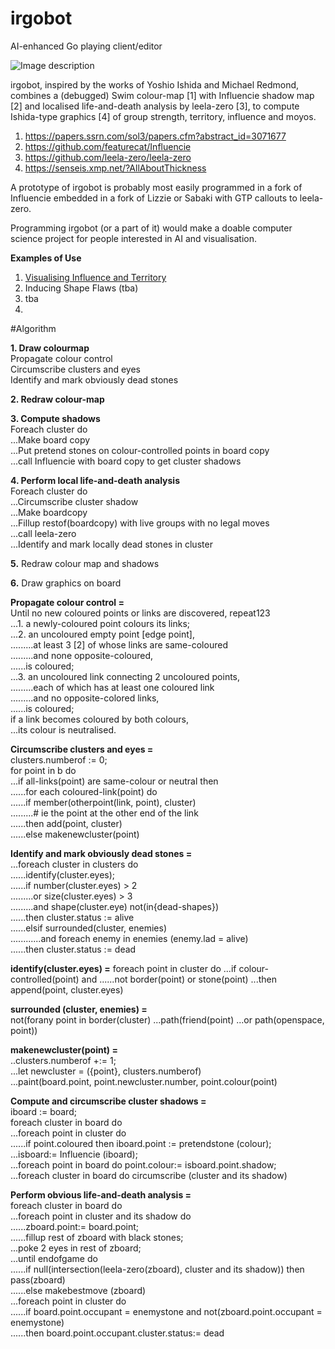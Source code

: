 # irgobot
AI-enhanced Go playing client/editor

![Image description](https://github.com/gogre/irgobot/blob/master/pyramidirgit.png)

irgobot, inspired by the works of Yoshio Ishida and Michael Redmond, combines a (debugged) Swim colour-map [1]  with Influencie shadow map [2] and localised life-and-death analysis by leela-zero [3], to compute Ishida-type graphics [4] of group strength, territory, influence and moyos. 

1. https://papers.ssrn.com/sol3/papers.cfm?abstract_id=3071677
2. https://github.com/featurecat/Influencie
3. https://github.com/leela-zero/leela-zero
4. https://senseis.xmp.net/?AllAboutThickness

A prototype of irgobot is probably most easily programmed in a fork of Influencie embedded in a fork of Lizzie or Sabaki with GTP callouts to leela-zero.

Programming irgobot (or a part of it) would make a doable computer science project for people interested in AI and visualisation.

**Examples of Use**

1. [Visualising Influence and Territory](https://youtu.be/pwxiBqykHGc)
2. Inducing Shape Flaws (tba)
3. tba
4. 

#Algorithm

**1. Draw colourmap**  
Propagate colour control  
Circumscribe clusters and eyes  
Identify and mark obviously dead stones    

**2. Redraw colour-map**  

**3. Compute shadows**  
Foreach cluster do  
...Make board copy  
...Put pretend stones on colour-controlled points in board copy  
...call Influencie with board copy to get cluster shadows  

**4. Perform local life-and-death analysis**  
 Foreach cluster do  
...Circumscribe cluster shadow  
...Make boardcopy  
...Fillup restof(boardcopy) with live groups with no legal moves  
...call leela-zero  
...Identify and mark locally dead stones in cluster   

**5.** Redraw colour map and shadows  

**6.** Draw graphics on board  


**Propagate colour control =**  
Until no new coloured points or links are discovered, repeat123                    
...1. a newly-coloured point colours its links;                       
...2. an uncoloured empty point [edge point],                     
.........at least 3 [2] of whose links are same-coloured                    
.........and none opposite-coloured,                    
......is coloured;                  
...3. an uncoloured link connecting 2 uncoloured points,                     
.........each of which has at least one coloured link                     
.........and no opposite-colored links,                    
......is coloured;                 
if a link becomes coloured by both colours,                       
...its colour is neutralised.                     


**Circumscribe clusters and eyes =**                    
clusters.numberof := 0;                 
for point in b do                       
...if all-links(point) are same-colour or neutral then                    
......for each coloured-link(point) do                 
......if member(otherpoint(link, point), cluster)                  
.........# ie the point at the other end of the link                   
......then add(point, cluster)                 
......else makenewcluster(point)  

**Identify and mark obviously dead stones =**                
...foreach cluster in clusters do               
......identify(cluster.eyes);                
......if number(cluster.eyes) > 2                 
.........or size(cluster.eyes) > 3               
.........and shape(cluster.eye) not(in{dead-shapes})                  
......then cluster.status := alive                  
......elsif surrounded(cluster, enemies)                
............and foreach enemy in enemies (enemy.lad = alive)                      
......then cluster.status := dead

**identify(cluster.eyes) =**
foreach point in cluster do
...if colour-controlled(point) and
......not border(point) or stone(point)
...then append(point, cluster.eyes) 

**surrounded (cluster, enemies) =**          
not(forany point in border(cluster) 
...path(friend(point)
...or path(openspace, point))

**makenewcluster(point) =**    
..clusters.numberof +:= 1;   
...let newcluster = ({point}, clusters.numberof)   
...paint(board.point, point.newcluster.number, point.colour(point)   

**Compute and circumscribe cluster shadows =**                        
iboard := board;                        
foreach cluster in board do                      
...foreach point in cluster do                       
......if point.coloured then iboard.point := pretendstone (colour);                       
...isboard:= Influencie (iboard);                              
...foreach point in board do point.colour:= isboard.point.shadow;                            
...foreach cluster in board do circumscribe (cluster and its shadow)                         

**Perform obvious life-and-death analysis =**                            
foreach cluster in board do                         
...foreach point in cluster and its shadow do                         
......zboard.point:= board.point;                      
......fillup rest of zboard with black stones;                         
...poke 2 eyes in rest of zboard;                       
...until endofgame do                                              
......if null(intersection(leela-zero(zboard), cluster and its shadow)) then pass(zboard)                    
......else makebestmove (zboard)                    
...foreach point in cluster do                       
......if board.point.occupant = enemystone and not(zboard.point.occupant = enemystone)                          
......then board.point.occupant.cluster.status:= dead
